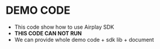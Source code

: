 # DEMO CODE  
* This code show how to use Airplay SDK           
* **THIS CODE CAN NOT RUN**  
* We can provide whole demo code + sdk lib + document          
  

